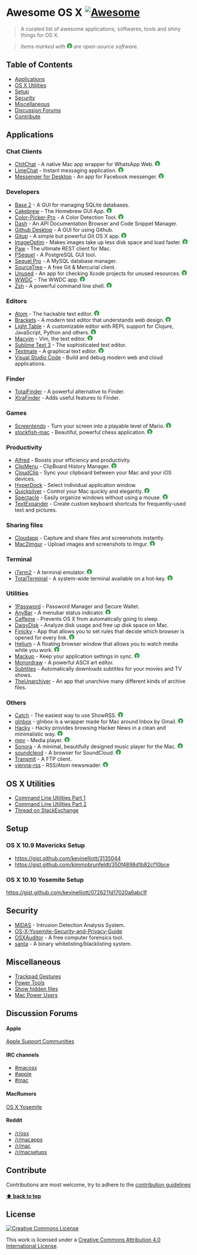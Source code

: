 # Awesome OS X [![Awesome](https://cdn.rawgit.com/sindresorhus/awesome/d7305f38d29fed78fa85652e3a63e154dd8e8829/media/badge.svg)](https://github.com/sindresorhus/awesome)

> A curated list of awesome applications, softwares, tools and shiny things for OS X.

> *Items marked with ![Open-Source Software](media/oss.png) are open-source software.*

## Table of Contents

- [Applications](#applications)
- [OS X Utilities](#os-x-utilities)
- [Setup](#setup)
- [Security](#security)
- [Miscellaneous](#miscellaneous)
- [Discussion Forums](#discussion-forums)
- [Contribute](#contribute)



## Applications


### Chat Clients


- [ChitChat](https://github.com/stonesam92/ChitChat) - A native Mac app wrapper for WhatsApp Web. ![Open-Source Software](media/oss.png)
- [LimeChat](http://limechat.net/mac/) - Instant messaging application. ![Open-Source Software](media/oss.png)
- [Messenger for Desktop](http://messengerfordesktop.com/) - An app for Facebook messenger. ![Open-Source Software](media/oss.png)


### Developers

- [Base 2](http://menial.co.uk/base/) - A GUI for managing SQLite databases.
- [Cakebrew](https://github.com/brunophilipe/Cakebrew) - The Homebrew GUI App. ![Open-Source Software](media/oss.png)
- [Color-Picker-Pro](https://github.com/oscardelben/Color-Picker-Pro) - A Color Detection Tool. ![Open-Source Software](media/oss.png)
- [Dash](https://kapeli.com/dash) - An API Documentation Browser and Code Snippet Manager.
- [Github Desktop](https://mac.github.com/) - A GUI for using Github.
- [Gitup](https://github.com/git-up/GitUp) - A simple but powerful Git OS X app. ![Open-Source Software](media/oss.png)
- [ImageOptim](https://imageoptim.com/) - Makes images take up less disk space and load faster. ![Open-Source Software](media/oss.png)
- [Paw](https://luckymarmot.com/paw) - The ultimate REST client for Mac.
- [PSequel](http://www.psequel.com/) - A PostgreSQL GUI tool.
- [Sequel Pro](http://www.sequelpro.com/) - A MySQL database manager.
- [SourceTree](https://www.sourcetreeapp.com/) - A free Git & Mercurial client.
- [Unused](https://github.com/jeffhodnett/Unused) - An app for checking Xcode projects for unused resources. ![Open-Source Software](media/oss.png)
- [WWDC](https://github.com/insidegui/WWDC) - The WWDC app. ![Open-Source Software](media/oss.png)
- [Zsh](http://www.zsh.org/) -  A powerful command line shell. ![Open-Source Software](media/oss.png)


### Editors

- [Atom](https://atom.io/) - The hackable text editor. ![Open-Source Software](media/oss.png)
- [Brackets](http://brackets.io/) - A modern text editor that understands web design. ![Open-Source Software](media/oss.png)
- [Light Table](https://github.com/LightTable/LightTable) - A customizable editor with REPL support for Clojure, JavaScript, Python and others. ![Open-Source Software](media/oss.png) 
- [Macvim](https://github.com/b4winckler/macvim) - Vim, the text editor. ![Open-Source Software](media/oss.png)
- [Sublime Text 3](http://www.sublimetext.com/) - The sophisticated text editor.
- [Textmate](https://macromates.com/) - A graphical text editor. ![Open-Source Software](media/oss.png)
- [Visual Studio Code](https://code.visualstudio.com/) - Build and debug modern web and cloud applications.


### Finder

- [TotalFinder](http://totalfinder.binaryage.com/) - A powerful alternative to Finder.
- [XtraFinder](https://www.trankynam.com/xtrafinder/) - Adds useful features to Finder.


### Games

- [Screentendo](https://github.com/AaronRandall/Screentendo) - Turn your screen into a playable level of Mario. ![Open-Source Software](media/oss.png)
- [stockfish-mac](https://github.com/daylen/stockfish-mac) - Beautiful, powerful chess application. ![Open-Source Software](media/oss.png)


### Productivity

- [Alfred](http://www.alfredapp.com/) - Boosts your efficiency and productivity.
- [ClipMenu](http://www.clipmenu.com/) - ClipBoard History Manager. ![Open-Source Software](media/oss.png)
- [CloudClip](https://itunes.apple.com/app/cloudclip/id563356503) - Sync your clipboard between your Mac and your iOS devices.
- [HyperDock](https://bahoom.com/hyperdock/) - Select individual application window.
- [Quicksilver](http://qsapp.com/) - Control your Mac quickly and elegantly. ![Open-Source Software](media/oss.png)
- [Spectacle](http://spectacleapp.com/) - Easily organize windows without using a mouse. ![Open-Source Software](media/oss.png)
- [TextExpander](https://smilesoftware.com/TextExpander/index.html) - Create custom keyboard shortcuts for frequently-used text and pictures.


### Sharing files

- [Cloudapp](https://www.getcloudapp.com/) - Capture and share files and screenshots instantly.
- [Mac2Imgur](https://github.com/mileswd/mac2imgur) - Upload images and screenshots to Imgur. ![Open-Source Software](media/oss.png)


### Terminal

- [iTerm2](https://www.iterm2.com/) - A terminal emulator. ![Open-Source Software](media/oss.png)
- [TotalTerminal](http://totalterminal.binaryage.com/) - A system-wide terminal available on a hot-key. ![Open-Source Software](media/oss.png)


### Utilities

- [1Password](https://itunes.apple.com/in/app/1password-password-manager/id443987910?mt=12) - Password Manager and Secure Wallet.
- [AnyBar](https://github.com/tonsky/AnyBar) - A menubar status indicator. ![Open-Source Software](media/oss.png)
- [Caffeine](https://itunes.apple.com/app/caffeine/id411246225) - Prevents OS X from automatically going to sleep.
- [DaisyDisk](http://www.daisydiskapp.com/) - Analyze disk usage and free up disk space on Mac.
- [Finicky](https://johnste.github.io/finicky/) - App that allows you to set rules that decide which browser is opened for every link. ![Open-Source Software](media/oss.png)
- [Helium](http://heliumfloats.com/) - A floating browser window that allows you to watch media while you work. ![Open-Source Software](media/oss.png)
- [Mackup](https://github.com/lra/mackup) - Keep your application settings in sync. ![Open-Source Software](media/oss.png)
- [Monordraw](http://monodraw.helftone.com/) - A powerful ASCII art editor.
- [Subtitles](http://subtitlesapp.com/) - Automatically downloads subtitles for your movies and TV shows.
- [TheUnarchiver](https://itunes.apple.com/app/the-unarchiver/id425424353) - An app that unarchive many different kinds of archive files.


### Others

- [Catch](http://www.giorgiocalderolla.com/index.html#catch) - The easiest way to use ShowRSS. ![Open-Source Software](media/oss.png)
- [gInbox](https://github.com/chenasraf/gInbox) - gInbox is a wrapper made for Mac around Inbox by Gmail. ![Open-Source Software](media/oss.png)
- [Hacky](http://www.hackyapp.com/) - Hacky provides browsing Hacker News in a clean and minimalistic way. ![Open-Source Software](media/oss.png)
- [mpv](http://mpv.io/) - Media player. ![Open-Source Software](media/oss.png)
- [Sonora](http://getsonora.com/) -  A minimal, beautifully designed music player for the Mac. ![Open-Source Software](media/oss.png)
- [soundcleod](http://soundcleod.com/) - A browser for SoundCloud. ![Open-Source Software](media/oss.png)
- [Transmit](https://panic.com/transmit/) - A FTP client.
- [vienna-rss](https://github.com/ViennaRSS/vienna-rss) - RSS/Atom newsreader. ![Open-Source Software](media/oss.png)


## OS X Utilities

- [Command Line Utilities Part 1](http://www.mitchchn.me/2014/os-x-terminal/?x)
- [Command Line Utilities Part 2](http://www.mitchchn.me/2014/and-eight-hundred-more/)
- [Thread on StackExchange](https://apple.stackexchange.com/questions/12161/os-x-terminal-must-have-utilities)


## Setup

### OS X 10.9 Mavericks Setup

* https://gist.github.com/kevinelliott/3135044
* https://gist.github.com/kimmobrunfeldt/350f4898d1b82cf10bce

### OS X 10.10 Yosemite Setup

https://gist.github.com/kevinelliott/0726211d17020a6abc1f


## Security

* [MIDAS](https://github.com/etsy/MIDAS) - Intrusion Detection Analysis System.
* [OS-X-Yosemite-Security-and-Privacy-Guide](https://github.com/drduh/OS-X-Yosemite-Security-and-Privacy-Guide)
* [OSXAuditor](https://github.com/jipegit/OSXAuditor) - A free computer forensics tool.
* [santa](https://github.com/google/santa) - A binary whitelisting/blacklisting system.


## Miscellaneous

* [Trackpad Gestures](https://support.apple.com/en-us/HT204895)
* [Power Tools](http://www.slant.co/topics/523/~what-are-the-best-power-user-tools-for-mac-osx)
* [Show hidden files](http://ianlunn.co.uk/articles/quickly-showhide-hidden-files-mac-os-x-mavericks/)
* [Mac Power Users](http://5by5.tv/mpu/238)


## Discussion Forums

#### Apple

[Apple Support Communities](https://discussions.apple.com/community/mac_os/os_x_yosemite)


#### IRC channels

* [#macosx](https://webchat.freenode.net/?channels=macosx)
* [#apple](https://webchat.freenode.net/?channels=apple)
* [#mac](https://webchat.freenode.net/?channels=mac)


#### MacRumors

[OS X Yosemite](http://forums.macrumors.com/forums/os-x-yosemite-10-10.171/)


#### Reddit

* [/r/osx](https://www.reddit.com/r/osx/)
* [/r/macapps](https://www.reddit.com/r/macapps)
* [/r/mac](https://www.reddit.com/r/Mac)
* [/r/macsetups](https://www.reddit.com/r/MacSetups)


## Contribute

Contributions are most welcome, try to adhere to the [contribution guidelines](contributing.md)

**[⬆ back to top](#table-of-contents)**


## License

[![Creative Commons License](http://i.creativecommons.org/l/by/4.0/88x31.png)](http://creativecommons.org/licenses/by/4.0/)

This work is licensed under a [Creative Commons Attribution 4.0 International License](http://creativecommons.org/licenses/by/4.0/).
